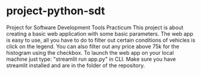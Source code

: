 # project-python-sdt
Project for Software Development Tools Practicum
This project is about creating a basic web application with some basic parameters. The web app is easy to use, all you have to do to filter out certain conditions of vehicles is click on the legend. You can also filter out any price above 75k for the histogram using the checkbox. To launch the web app on your local machine just type: "streamlit run app.py" in CLI. Make sure you have streamlit installed and are in the folder of the repository.